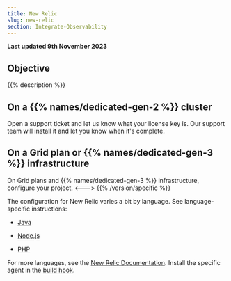 ```yaml
---
title: New Relic
slug: new-relic
section: Integrate-Observability
---
```


**Last updated 9th November 2023**



## Objective  

{{% description %}}


## On a {{% names/dedicated-gen-2 %}} cluster

Open a support ticket and let us know what your license key is.
Our support team will install it and let you know when it's complete.

## On a Grid plan or {{% names/dedicated-gen-3 %}} infrastructure

On Grid plans and {{% names/dedicated-gen-3 %}} infrastructure, configure your project.
<--->
{{% /version/specific %}}

The configuration for New Relic varies a bit by language.
See language-specific instructions:

- [Java](../.././.-java)

- [Node.js](../.././.-nodejs)

- [PHP](../.././.-php)


For more languages, see the [New Relic Documentation](https://docs.newrelic.com/docs/agents/).
Install the specific agent in the [build hook](../../create-apps/create-apps-hooks).
